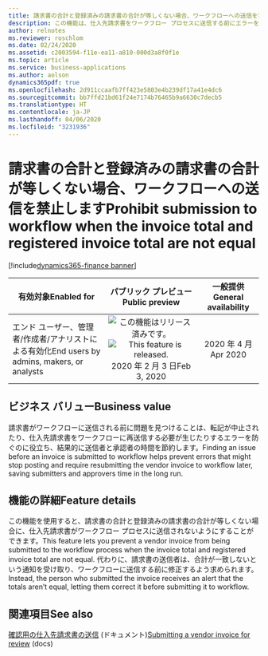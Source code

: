 ```yaml
---
title: 請求書の合計と登録済みの請求書の合計が等しくない場合、ワークフローへの送信を禁止します
description: この機能は、仕入先請求書をワークフロー プロセスに送信する前にエラーを特定して修正するのに役立ちます。
author: relnotes
ms.reviewer: roschlom
ms.date: 02/24/2020
ms.assetid: c2003594-f11e-ea11-a810-000d3a8f0f1e
ms.topic: article
ms.service: business-applications
ms.author: aolson
dynamics365pdf: true
ms.openlocfilehash: 2d911ccaafb7ff423e5803e4b239df17a41e4dc6
ms.sourcegitcommit: bb7ffd21bd61f24e7174b76465b9a6630c7decb5
ms.translationtype: HT
ms.contentlocale: ja-JP
ms.lasthandoff: 04/06/2020
ms.locfileid: "3231936"
---
```

# <a name="prohibit-submission-to-workflow-when-the-invoice-total-and-registered-invoice-total-are-not-equal"></a><span data-ttu-id="f4a58-103">請求書の合計と登録済みの請求書の合計が等しくない場合、ワークフローへの送信を禁止します</span><span class="sxs-lookup"><span data-stu-id="f4a58-103">Prohibit submission to workflow when the invoice total and registered invoice total are not equal</span></span>
[!include[dynamics365-finance banner](../includes/dynamics365-finance.md)]

| <span data-ttu-id="f4a58-104">有効対象</span><span class="sxs-lookup"><span data-stu-id="f4a58-104">Enabled for</span></span>    |  <span data-ttu-id="f4a58-105">パブリック プレビュー</span><span class="sxs-lookup"><span data-stu-id="f4a58-105">Public preview</span></span> | <span data-ttu-id="f4a58-106">一般提供</span><span class="sxs-lookup"><span data-stu-id="f4a58-106">General availability</span></span> | 
| ---------- | :----------: |:----------: |
|<span data-ttu-id="f4a58-107">エンド ユーザー、管理者/作成者/アナリストによる有効化</span><span class="sxs-lookup"><span data-stu-id="f4a58-107">End users by admins, makers, or analysts</span></span>|<span data-ttu-id="f4a58-108">![この機能はリリース済みです。](/dynamics365-release-plan/media/green-checkmark.png "この機能はリリース済みです。")</span><span class="sxs-lookup"><span data-stu-id="f4a58-108">![This feature is released.](/dynamics365-release-plan/media/green-checkmark.png "This feature is released.")</span></span> <span data-ttu-id="f4a58-109">2020 年 2 月 3 日</span><span class="sxs-lookup"><span data-stu-id="f4a58-109">Feb 3, 2020</span></span>| <span data-ttu-id="f4a58-110">2020 年 4 月</span><span class="sxs-lookup"><span data-stu-id="f4a58-110">Apr 2020</span></span>|


## <a name="business-value"></a><span data-ttu-id="f4a58-111">ビジネス バリュー</span><span class="sxs-lookup"><span data-stu-id="f4a58-111">Business value</span></span>
<!-- bv start -->
<span data-ttu-id="f4a58-112">請求書がワークフローに送信される前に問題を見つけることは、転記が中止されたり、仕入先請求書をワークフローに再送信する必要が生じたりするエラーを防ぐのに役立ち、結果的に送信者と承認者の時間を節約します。</span><span class="sxs-lookup"><span data-stu-id="f4a58-112">Finding an issue before an invoice is submitted to workflow helps prevent errors that might stop posting and require resubmitting the vendor invoice to workflow later, saving submitters and approvers time in the long run.</span></span>
<!-- bv end -->



## <a name="feature-details"></a><span data-ttu-id="f4a58-113">機能の詳細</span><span class="sxs-lookup"><span data-stu-id="f4a58-113">Feature details</span></span>
<!--feature detail start -->
<span data-ttu-id="f4a58-114">この機能を使用すると、請求書の合計と登録済みの請求書の合計が等しくない場合に、仕入先請求書がワークフロー プロセスに送信されないようにすることができます。</span><span class="sxs-lookup"><span data-stu-id="f4a58-114">This feature lets you prevent a vendor invoice from being submitted to the workflow process when the invoice total and registered invoice total are not equal.</span></span> <span data-ttu-id="f4a58-115">代わりに、請求書の送信者は、合計が一致しないという通知を受け取り、ワークフローに送信する前に修正するよう求められます。</span><span class="sxs-lookup"><span data-stu-id="f4a58-115">Instead, the person who submitted the invoice receives an alert that the totals aren’t equal, letting them correct it before submitting it to workflow.</span></span>
<!--feature detail end -->










## <a name="see-also"></a><span data-ttu-id="f4a58-116">関連項目</span><span class="sxs-lookup"><span data-stu-id="f4a58-116">See also</span></span>


<!--docs start-->
<span data-ttu-id="f4a58-117">[確認用の仕入先請求書の送信](https://docs.microsoft.com/dynamics365/finance/accounts-payable/vendor-invoices-overview#submitting-a-vendor-invoice-for-review) (ドキュメント)</span><span class="sxs-lookup"><span data-stu-id="f4a58-117">[Submitting a vendor invoice for review](https://docs.microsoft.com/dynamics365/finance/accounts-payable/vendor-invoices-overview#submitting-a-vendor-invoice-for-review) (docs)</span></span>
<!--docs end-->

